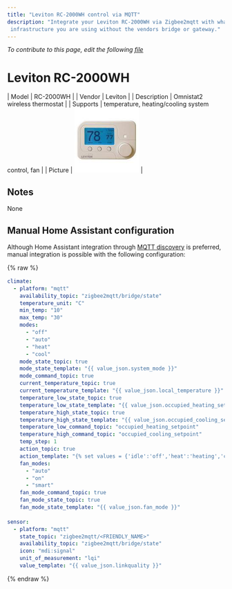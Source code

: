 ```yaml
---
title: "Leviton RC-2000WH control via MQTT"
description: "Integrate your Leviton RC-2000WH via Zigbee2mqtt with whatever smart home
 infrastructure you are using without the vendors bridge or gateway."
---
```


*To contribute to this page, edit the following
[file](https://github.com/Koenkk/zigbee2mqtt.io/blob/master/docs/devices/RC-2000WH.md)*

# Leviton RC-2000WH

| Model | RC-2000WH  |
| Vendor  | Leviton  |
| Description | Omnistat2 wireless thermostat |
| Supports | temperature, heating/cooling system control, fan |
| Picture | ![Leviton RC-2000WH](../images/devices/RC-2000WH.jpg) |

## Notes

None

## Manual Home Assistant configuration
Although Home Assistant integration through [MQTT discovery](../integration/home_assistant) is preferred,
manual integration is possible with the following configuration:


{% raw %}
```yaml
climate:
  - platform: "mqtt"
    availability_topic: "zigbee2mqtt/bridge/state"
    temperature_unit: "C"
    min_temp: "10"
    max_temp: "30"
    modes: 
      - "off"
      - "auto"
      - "heat"
      - "cool"
    mode_state_topic: true
    mode_state_template: "{{ value_json.system_mode }}"
    mode_command_topic: true
    current_temperature_topic: true
    current_temperature_template: "{{ value_json.local_temperature }}"
    temperature_low_state_topic: true
    temperature_low_state_template: "{{ value_json.occupied_heating_setpoint }}"
    temperature_high_state_topic: true
    temperature_high_state_template: "{{ value_json.occupied_cooling_setpoint }}"
    temperature_low_command_topic: "occupied_heating_setpoint"
    temperature_high_command_topic: "occupied_cooling_setpoint"
    temp_step: 1
    action_topic: true
    action_template: "{% set values = {'idle':'off','heat':'heating','cool':'cooling','fan only':'fan'} %}{{ values[value_json.running_state] }}"
    fan_modes: 
      - "auto"
      - "on"
      - "smart"
    fan_mode_command_topic: true
    fan_mode_state_topic: true
    fan_mode_state_template: "{{ value_json.fan_mode }}"

sensor:
  - platform: "mqtt"
    state_topic: "zigbee2mqtt/<FRIENDLY_NAME>"
    availability_topic: "zigbee2mqtt/bridge/state"
    icon: "mdi:signal"
    unit_of_measurement: "lqi"
    value_template: "{{ value_json.linkquality }}"
```
{% endraw %}


